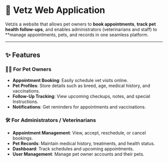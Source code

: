 # 🐾 Vetz Web Application

Vetzis a website that allows pet owners to **book appointments**, **track pet health follow-ups**, and enables administrators (veterinarians and staff) to **manage appointments, pets, and records in one seamless platform.

---

## ✨ Features

### 👩‍⚕️ For Pet Owners
- **Appointment Booking**: Easily schedule vet visits online.
- **Pet Profiles**: Store details such as breed, age, medical history, and vaccinations.
- **Follow-Up Tracking**: View upcoming checkups, notes, and special Instructions.
- **Notifications**: Get reminders for appointments and vaccinations.

### 🛠️ For Administrators / Veterinarians
- **Appointment Management**: View, accept, reschedule, or cancel bookings.
- **Pet Records**: Maintain medical history, treatments, and health status.
- **Dashboard**: Track schedules and upcoming appointments.
- **User Management**: Manage pet owner accounts and their pets.
